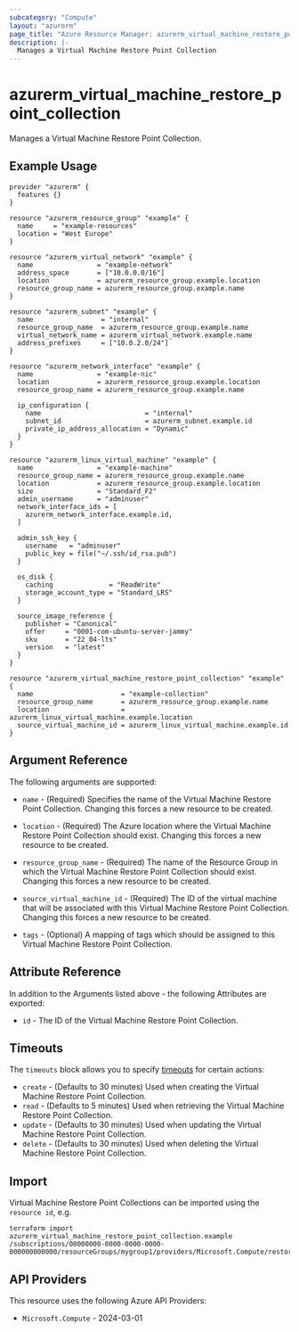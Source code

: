 ```yaml
---
subcategory: "Compute"
layout: "azurerm"
page_title: "Azure Resource Manager: azurerm_virtual_machine_restore_point_collection"
description: |-
  Manages a Virtual Machine Restore Point Collection
---
```


# azurerm_virtual_machine_restore_point_collection

Manages a Virtual Machine Restore Point Collection.

## Example Usage

```hcl
provider "azurerm" {
  features {}
}

resource "azurerm_resource_group" "example" {
  name     = "example-resources"
  location = "West Europe"
}

resource "azurerm_virtual_network" "example" {
  name                = "example-network"
  address_space       = ["10.0.0.0/16"]
  location            = azurerm_resource_group.example.location
  resource_group_name = azurerm_resource_group.example.name
}

resource "azurerm_subnet" "example" {
  name                 = "internal"
  resource_group_name  = azurerm_resource_group.example.name
  virtual_network_name = azurerm_virtual_network.example.name
  address_prefixes     = ["10.0.2.0/24"]
}

resource "azurerm_network_interface" "example" {
  name                = "example-nic"
  location            = azurerm_resource_group.example.location
  resource_group_name = azurerm_resource_group.example.name

  ip_configuration {
    name                          = "internal"
    subnet_id                     = azurerm_subnet.example.id
    private_ip_address_allocation = "Dynamic"
  }
}

resource "azurerm_linux_virtual_machine" "example" {
  name                = "example-machine"
  resource_group_name = azurerm_resource_group.example.name
  location            = azurerm_resource_group.example.location
  size                = "Standard_F2"
  admin_username      = "adminuser"
  network_interface_ids = [
    azurerm_network_interface.example.id,
  ]

  admin_ssh_key {
    username   = "adminuser"
    public_key = file("~/.ssh/id_rsa.pub")
  }

  os_disk {
    caching              = "ReadWrite"
    storage_account_type = "Standard_LRS"
  }

  source_image_reference {
    publisher = "Canonical"
    offer     = "0001-com-ubuntu-server-jammy"
    sku       = "22_04-lts"
    version   = "latest"
  }
}

resource "azurerm_virtual_machine_restore_point_collection" "example" {
  name                      = "example-collection"
  resource_group_name       = azurerm_resource_group.example.name
  location                  = azurerm_linux_virtual_machine.example.location
  source_virtual_machine_id = azurerm_linux_virtual_machine.example.id
}
```

## Argument Reference

The following arguments are supported:

* `name` - (Required) Specifies the name of the Virtual Machine Restore Point Collection. Changing this forces a new resource to be created.

* `location` - (Required) The Azure location where the Virtual Machine Restore Point Collection should exist. Changing this forces a new resource to be created.

* `resource_group_name` - (Required) The name of the Resource Group in which the Virtual Machine Restore Point Collection should exist. Changing this forces a new resource to be created.

* `source_virtual_machine_id` - (Required) The ID of the virtual machine that will be associated with this Virtual Machine Restore Point Collection. Changing this forces a new resource to be created.

* `tags` - (Optional) A mapping of tags which should be assigned to this Virtual Machine Restore Point Collection.

## Attribute Reference

In addition to the Arguments listed above - the following Attributes are exported:

* `id` - The ID of the Virtual Machine Restore Point Collection.

## Timeouts

The `timeouts` block allows you to specify [timeouts](https://developer.hashicorp.com/terraform/language/resources/configure#define-operation-timeouts) for certain actions:


* `create` - (Defaults to 30 minutes) Used when creating the Virtual Machine Restore Point Collection.
* `read` - (Defaults to 5 minutes) Used when retrieving the Virtual Machine Restore Point Collection.
* `update` - (Defaults to 30 minutes) Used when updating the Virtual Machine Restore Point Collection.
* `delete` - (Defaults to 30 minutes) Used when deleting the Virtual Machine Restore Point Collection.

## Import

Virtual Machine Restore Point Collections can be imported using the `resource id`, e.g.

```shell
terraform import azurerm_virtual_machine_restore_point_collection.example /subscriptions/00000000-0000-0000-0000-000000000000/resourceGroups/mygroup1/providers/Microsoft.Compute/restorePointCollections/collection1
```

## API Providers
<!-- This section is generated, changes will be overwritten -->
This resource uses the following Azure API Providers:

* `Microsoft.Compute` - 2024-03-01
